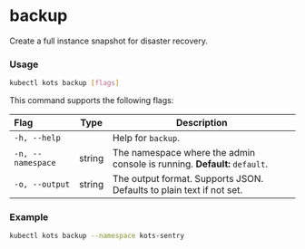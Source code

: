 # backup

Create a full instance snapshot for disaster recovery.

### Usage

```bash
kubectl kots backup [flags]
```

This command supports the following flags:

| Flag              | Type   | Description                                                                     |
| :---------------- | ------ | ------------------------------------------------------------------------------- |
| `-h, --help`      |        | Help for `backup`.                                                                 |
| `-n, --namespace` | string | The namespace where the admin console is running. **Default:** `default`.        |
| `-o, --output`    | string | The output format. Supports JSON. Defaults to plain text if not set. |

### Example

```bash
kubectl kots backup --namespace kots-sentry
```
